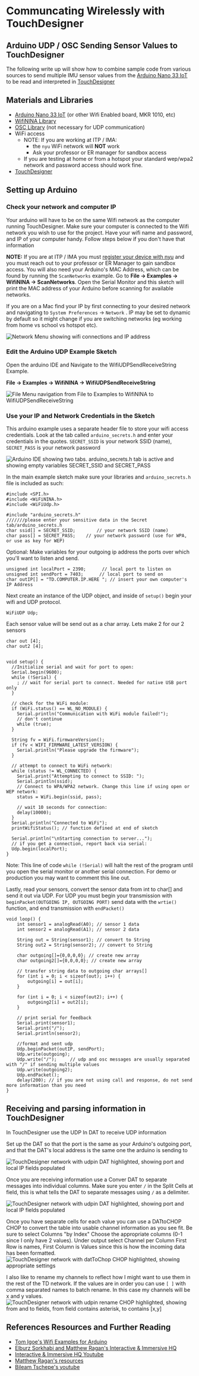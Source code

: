 # Communcating Wirelessly with TouchDesigner

## Arduino UDP / OSC Sending Sensor Values to TouchDesigner

The following write up will show how to combine sample code from various sources to send multiple IMU sensor values from the [Arduino Nano 33 IoT](https://store-usa.arduino.cc/products/arduino-nano-33-iot) to be read and interpreted in [TouchDesigner](https://derivative.ca/)

## Materials and Libraries
* [Arduino Nano 33 IoT](https://store-usa.arduino.cc/products/arduino-nano-33-iot) (or other Wifi Enabled board, MKR 1010, etc)
* [WifiNINA Library](https://www.arduino.cc/en/Reference/WiFiNINA)
* [OSC Library](https://www.arduino.cc/reference/en/libraries/osc/) (not necessary for UDP communication)
* WiFi access
    * NOTE: If you are working at ITP / IMA:
        * the `nyu` WiFi network will **NOT** work
        * Ask your professor or ER manager for sandbox access
    * If you are testing at home or from a hotspot your standard wep/wpa2 network and password access should work fine.
* [TouchDesigner](https://derivative.ca/)

## Setting up Arduino
### Check your network and computer IP
Your arduino will have to be on the same Wifi network as the computer running TouchDesigner.  Make sure your computer is connected to the Wifi network you wish to use for the project. Have your wifi name and password, and IP of your computer handy.  Follow steps below if you don't have that information

**NOTE:** If you are at ITP / IMA you must [register your device with nyu](https://computer.registration.nyu.edu/) and you must reach out to your professor or ER Manager to gain sandbox access. You will also need your Arduino's MAC Address, which can be found by running the `ScanNetworks` example.  Go to __File -> Examples -> WifiNINA -> ScanNetworks__. Open the Serial Monitor and this sketch will print the MAC address of your Arduino before scanning for available networks.

If you are on a Mac find your IP by first connecting to your desired network and navigating to `System Preferences` -> `Network` .  IP may be set to dynamic by default so it might change if you are switching networks (eg working from home vs school vs hotspot etc).  

![Network Menu showing wifi connections and IP address](assets/network.png)

### Edit the Arduino UDP Example Sketch
Open the arduino IDE and Navigate to the WifiUDPSendReceiveString Example.

__File -> Examples -> WifiNINA -> WifiUDPSendReceiveString__

![File Menu navigation from File to Examples to WifiNINA to WifiUDPSendReceiveString](assets/arduinoexamples.png)

### Use your IP and Network Credentials in the Sketch

This arduino example uses a separate header file to store your wifi access credentials. Look at the tab called `arduino_secrets.h` and enter your credentials in the quotes. `SECRET_SSID` is your network SSID (name), `SECRET_PASS` is your network password

![Arduino IDE showing two tabs. arduino_secrets.h tab is active and showing empty variables SECRET_SSID and `SECRET_PASS`](/assets/SSIDpass.png)

In the main example sketch make sure your libraries and `arduino_secrets.h` file is included as such:

```
#include <SPI.h>
#include <WiFiNINA.h>
#include <WiFiUdp.h>

#include "arduino_secrets.h" 
///////please enter your sensitive data in the Secret tab/arduino_secrets.h
char ssid[] = SECRET_SSID;        // your network SSID (name)
char pass[] = SECRET_PASS;    // your network password (use for WPA, or use as key for WEP)
```

Optional: Make variables for your outgoing ip address the ports over which you'll want to listen and send.

```
unsigned int localPort = 2390;      // local port to listen on
unsigned int sendPort = 7403;      // local port to send on
char outIP[] = "TD.COMPUTER.IP.HERE "; // insert your own computer's IP Address
```

Next create an instance of the UDP object, and inside of `setup()` begin your wifi and UDP protocol.

```
WiFiUDP Udp;
```
Each sensor value will be send out as a char array. Lets make 2 for our 2 sensors

```
char out [4];
char out2 [4];
```

```

void setup() {
  //Initialize serial and wait for port to open:
  Serial.begin(9600);
  while (!Serial) {
    ; // wait for serial port to connect. Needed for native USB port only
  }

  // check for the WiFi module:
  if (WiFi.status() == WL_NO_MODULE) {
    Serial.println("Communication with WiFi module failed!");
    // don't continue
    while (true);
  }

  String fv = WiFi.firmwareVersion();
  if (fv < WIFI_FIRMWARE_LATEST_VERSION) {
    Serial.println("Please upgrade the firmware");
  }

  // attempt to connect to WiFi network:
  while (status != WL_CONNECTED) {
    Serial.print("Attempting to connect to SSID: ");
    Serial.println(ssid);
    // Connect to WPA/WPA2 network. Change this line if using open or WEP network:
    status = WiFi.begin(ssid, pass);

    // wait 10 seconds for connection:
    delay(10000);
  }
  Serial.println("Connected to WiFi");
  printWifiStatus(); // function defined at end of sketch

  Serial.println("\nStarting connection to server...");
  // if you get a connection, report back via serial:
  Udp.begin(localPort);
}
```
Note: This line of code `while (!Serial)` will halt the rest of the program until you open the serial monitor or another serial connection.  For demo or production you may want to comment this line out.

Lastly, read your sensors, convert the sensor data from int to char[] and send it out via UDP. For UDP you must begin your transmission with `beginPacket(OUTGOING IP, OUTGOING PORT)` send data with the `wrtie()` function, and end transmission with `endPacket()`

```
void loop() {
    int sensor1 = analogRead(A0); // sensor 1 data
    int sensor2 = analogRead(A1); // sensor 2 data
  
    String out = String(sensor1); // convert to String
    String out2 = String(sensor2); // convert to String
    
    char outgoing[]={0,0,0,0}; // create new array
    char outgoing2[]={0,0,0,0}; // create new array
    
    // transfer string data to outgoing char arrays[]
    for (int i = 0; i < sizeof(out); i++) { 
        outgoing[i] = out[i];
    }

    for (int i = 0; i < sizeof(out2); i++) {
        outgoing2[i] = out2[i];
    }
    
    // print serial for feedback
    Serial.print(sensor1);
    Serial.print("/");
    Serial.println(sensor2);

    //format and sent udp
    Udp.beginPacket(outIP, sendPort);
    Udp.write(outgoing);
    Udp.write("/");     // udp and osc messages are usually separated with "/" if sending multiple values
    Udp.write(outgoing2);
    Udp.endPacket();
    delay(200); // if you are not using call and response, do not send more information than you need
}

```

## Receiving and parsing information in TouchDesigner
In TouchDesigner use the UDP In DAT to receive UDP information

Set up the DAT so that the port is the same as your Arduino's outgoing port, and that the DAT's local address is the same one the arduino is sending to

![TouchDesigner network with udpin DAT highlighted, showing port and local IP fields populated](/assets/udpin.png)

Once you are receiving information use a Conver DAT to separate messages into individual columns.  Make sure you enter `/` in the Split Cells at field, this is what tells the DAT to separate messages using `/` as a delimiter.

![TouchDesigner network with udpin DAT highlighted, showing port and local IP fields populated](/assets/convert.png)

Once you have separate cells for each value you can use a DATtoCHOP CHOP to convert the table into usable channel information as you see fit. Be sure to select Columns "by Index" Choose the appropriate columns (0-1 since I only have 2 values).  Under output select Channel per Column First Row is names, First Column is Values since this is how the incoming data has been formatted.
![TouchDesigner network with datToChop CHOP highlighted, showing appropriate settings](/assets/datto.png)

I also like to rename my channels to reflect how I might want to use them in the rest of the TD network. If the values are in order you can use `[ ]` with comma separated names to batch rename. In this case my channels will be x and y values.
![TouchDesigner network with udpin rename CHOP highlighted, showing from and to fields, from field contains asterisk, to contains [x,y]](/assets/rename.png)




## References Resources and Further Reading
* [Tom Igoe's Wifi Examples for Arduino](https://tigoe.github.io/Wifi101_examples/)
* [Elburz Sorkhabi and Matthew Ragan's Interactive & Immersive HQ](https://interactiveimmersive.io/)
* [Interactive & Immersive HQ Youtube](https://www.youtube.com/c/TheInteractiveImmersiveHQ)
* [Matthew Ragan's resources](https://matthewragan.com/teaching-resources/touchdesigner/)
* [Bileam Tschepe's youtube](https://www.youtube.com/channel/UCONptu0J1PCrW9YfBtSdqjA)
